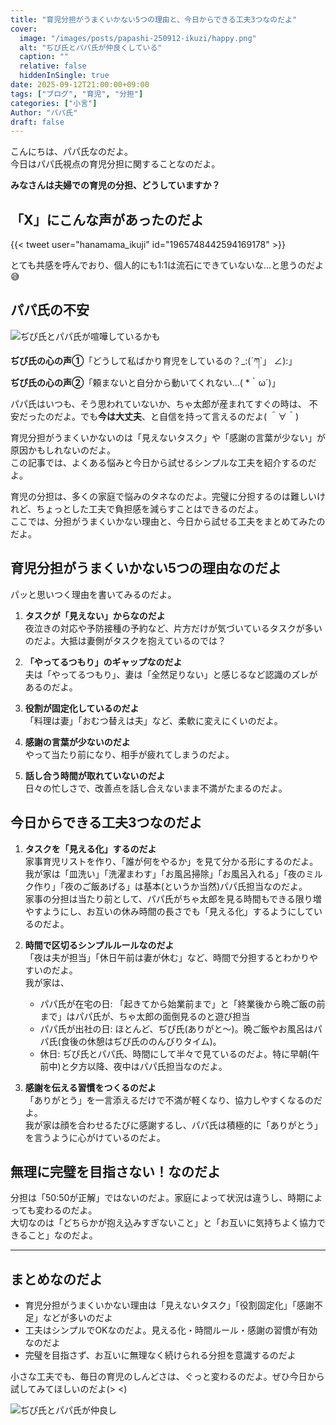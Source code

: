 ```yaml
---
title: "育児分担がうまくいかない5つの理由と、今日からできる工夫3つなのだよ"
cover:
  image: "/images/posts/papashi-250912-ikuzi/happy.png"
  alt: "ぢぴ氏とパパ氏が仲良くしている"
  caption: ""
  relative: false
  hiddenInSingle: true
date: 2025-09-12T21:00:00+09:00
tags: ["ブログ", "育児", "分担"]
categories: ["小言"]
Author: "パパ氏"
draft: false
---
```


こんにちは、パパ氏なのだよ。  
今日はパパ氏視点の育児分担に関することなのだよ。

**みなさんは夫婦での育児の分担、どうしていますか？**

## 「X」にこんな声があったのだよ

{{< tweet user="hanamama_ikuji" id="1965748442594169178" >}}

とても共感を呼んでおり、個人的にも1:1は流石にできていないな...と思うのだよ😅

## パパ氏の不安

![ぢぴ氏とパパ氏が喧嘩しているかも](/images/posts/papashi-250912-ikuzi/angry.png)

**ぢぴ氏の心の声①**「どうして私ばかり育児をしているの？_:(´ཀ`」 ∠):」  
**ぢぴ氏の心の声②**「頼まないと自分から動いてくれない…( *｀ω´)」

パパ氏はいつも、そう思われていないか、ちゃ太郎が産まれてすぐの時は、
不安だったのだよ。でも**今は大丈夫**、と自信を持って言えるのだよ( ＾∀＾)

育児分担がうまくいかないのは「見えないタスク」や「感謝の言葉が少ない」が原因かもしれないのだよ。  
この記事では、よくある悩みと今日から試せるシンプルな工夫を紹介するのだよ。

育児の分担は、多くの家庭で悩みのタネなのだよ。完璧に分担するのは難しいけれど、ちょっとした工夫で負担感を減らすことはできるのだよ。  
ここでは、分担がうまくいかない理由と、今日から試せる工夫をまとめてみたのだよ。  

## 育児分担がうまくいかない5つの理由なのだよ

パッと思いつく理由を書いてみるのだよ。

1. **タスクが「見えない」からなのだよ**  
   夜泣きの対応や予防接種の予約など、片方だけが気づいているタスクが多いのだよ。大抵は妻側がタスクを抱えているのでは？

2. **「やってるつもり」のギャップなのだよ**  
   夫は「やってるつもり」、妻は「全然足りない」と感じるなど認識のズレがあるのだよ。  

3. **役割が固定化しているのだよ**  
   「料理は妻」「おむつ替えは夫」など、柔軟に変えにくいのだよ。  

4. **感謝の言葉が少ないのだよ**  
   やって当たり前になり、相手が疲れてしまうのだよ。  

5. **話し合う時間が取れていないのだよ**  
   日々の忙しさで、改善点を話し合えないまま不満がたまるのだよ。  

## 今日からできる工夫3つなのだよ

1. **タスクを「見える化」するのだよ**  
   家事育児リストを作り、「誰が何をやるか」を見て分かる形にするのだよ。  
   我が家は「皿洗い」「洗濯まわす」「お風呂掃除」「お風呂入れる」「夜のミルク作り」「夜のご飯あげる」は基本(というか当然)パパ氏担当なのだよ。  
   家事の分担は当たり前として、パパ氏がちゃ太郎を見る時間もできる限り増やすようにし、お互いの休み時間の長さでも「見える化」するようにしているのだよ。

2. **時間で区切るシンプルルールなのだよ**  
   「夜は夫が担当」「休日午前は妻が休む」など、時間で分担するとわかりやすいのだよ。  
   我が家は、
   - パパ氏が在宅の日: 「起きてから始業前まで」と「終業後から晩ご飯の前まで」はパパ氏が、ちゃ太郎の面倒見るのと遊び担当
   - パパ氏が出社の日: ほとんど、ぢぴ氏(ありがと〜)。晩ご飯やお風呂はパパ氏(食後の休憩はぢぴ氏ののんびりタイム)。
   - 休日: ぢぴ氏とパパ氏、時間にして半々で見ているのだよ。特に早朝(午前中)と夕方以降、夜中はパパ氏担当なのだよ。

3. **感謝を伝える習慣をつくるのだよ**  
   「ありがとう」を一言添えるだけで不満が軽くなり、協力しやすくなるのだよ。  
   我が家は顔を合わせるたびに感謝するし、パパ氏は積極的に「ありがとう」を言うように心がけているのだよ。

## 無理に完璧を目指さない！なのだよ

分担は「50:50が正解」ではないのだよ。家庭によって状況は違うし、時期によっても変わるのだよ。  
大切なのは「どちらかが抱え込みすぎないこと」と「お互いに気持ちよく協力できること」なのだよ。

---

## まとめなのだよ

- 育児分担がうまくいかない理由は「見えないタスク」「役割固定化」「感謝不足」などが多いのだよ
- 工夫はシンプルでOKなのだよ。見える化・時間ルール・感謝の習慣が有効なのだよ
- 完璧を目指さず、お互いに無理なく続けられる分担を意識するのだよ

小さな工夫でも、毎日の育児のしんどさは、ぐっと変わるのだよ。ぜひ今日から試してみてほしいのだよ(> <)

![ぢぴ氏とパパ氏が仲良し](/images/posts/papashi-250912-ikuzi/happy.png)
